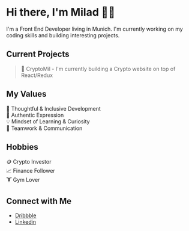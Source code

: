 # Hi there, I'm Milad 👋🏻

I'm a Front End Developer living in Munich. I'm currently working on my coding skills and building interesting projects.

## Current Projects <br/>

> 💸 CryptoMil - I'm currently building a Crypto website on top of React/Redux

## My Values

🧠 Thoughtful & Inclusive Development <br/>
🖤 Authentic Expression <br/>
💡 Mindset of Learning & Curiosity <br/>
🙌 Teamwork & Communication

## Hobbies

🪙 Crypto Investor <br/>
📈 Finance Follower</br>
🏋️ Gym Lover

## Connect with Me

- [Dribbble](https://dribbble.com/miladcodes/) <br/>
- [Linkedin](https://www.linkedin.com/in/miladcodes/) <br/>
